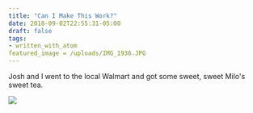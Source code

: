 ```yaml
---
title: "Can I Make This Work?"
date: 2018-09-02T22:55:31-05:00
draft: false
tags:
- written_with_atom
featured_image = /uploads/IMG_1936.JPG
---
```


Josh and I went to the local Walmart and got some sweet, sweet Milo's sweet tea.

![](/uploads/IMG_1936.JPG)
